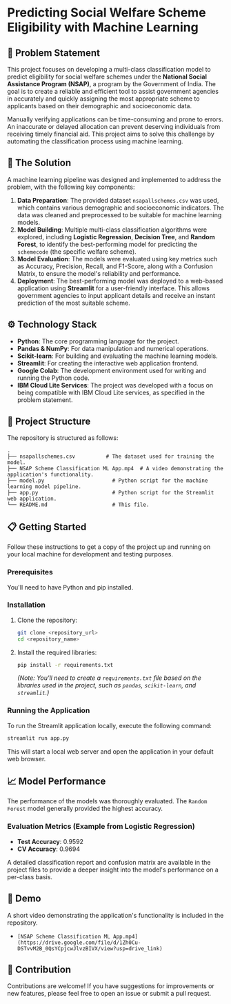 # Predicting Social Welfare Scheme Eligibility with Machine Learning

## 📝 Problem Statement

This project focuses on developing a multi-class classification model to predict eligibility for social welfare schemes under the **National Social Assistance Program (NSAP)**, a program by the Government of India. The goal is to create a reliable and efficient tool to assist government agencies in accurately and quickly assigning the most appropriate scheme to applicants based on their demographic and socioeconomic data.

Manually verifying applications can be time-consuming and prone to errors. An inaccurate or delayed allocation can prevent deserving individuals from receiving timely financial aid. This project aims to solve this challenge by automating the classification process using machine learning.

## 🚀 The Solution

A machine learning pipeline was designed and implemented to address the problem, with the following key components:

1.  **Data Preparation**: The provided dataset `nsapallschemes.csv` was used, which contains various demographic and socioeconomic indicators. The data was cleaned and preprocessed to be suitable for machine learning models.
2.  **Model Building**: Multiple multi-class classification algorithms were explored, including **Logistic Regression**, **Decision Tree**, and **Random Forest**, to identify the best-performing model for predicting the `schemecode` (the specific welfare scheme).
3.  **Model Evaluation**: The models were evaluated using key metrics such as Accuracy, Precision, Recall, and F1-Score, along with a Confusion Matrix, to ensure the model's reliability and performance.
4.  **Deployment**: The best-performing model was deployed to a web-based application using **Streamlit** for a user-friendly interface. This allows government agencies to input applicant details and receive an instant prediction of the most suitable scheme.

## ⚙️ Technology Stack

  * **Python**: The core programming language for the project.
  * **Pandas & NumPy**: For data manipulation and numerical operations.
  * **Scikit-learn**: For building and evaluating the machine learning models.
  * **Streamlit**: For creating the interactive web application frontend.
  * **Google Colab**: The development environment used for writing and running the Python code.
  * **IBM Cloud Lite Services**: The project was developed with a focus on being compatible with IBM Cloud Lite services, as specified in the problem statement.

## 📁 Project Structure

The repository is structured as follows:

```
.
├── nsapallschemes.csv          # The dataset used for training the model.
├── NSAP Scheme Classification ML App.mp4  # A video demonstrating the application's functionality.
├── model.py                      # Python script for the machine learning model pipeline.
├── app.py                        # Python script for the Streamlit web application.
└── README.md                     # This file.
```

## 📋 Getting Started

Follow these instructions to get a copy of the project up and running on your local machine for development and testing purposes.

### Prerequisites

You'll need to have Python and pip installed.

### Installation

1.  Clone the repository:
    ```bash
    git clone <repository_url>
    cd <repository_name>
    ```
2.  Install the required libraries:
    ```bash
    pip install -r requirements.txt
    ```
    *(Note: You'll need to create a `requirements.txt` file based on the libraries used in the project, such as `pandas`, `scikit-learn`, and `streamlit`.)*

### Running the Application

To run the Streamlit application locally, execute the following command:

```bash
streamlit run app.py
```

This will start a local web server and open the application in your default web browser.

## 📈 Model Performance

The performance of the models was thoroughly evaluated. The `Random Forest` model generally provided the highest accuracy.

### Evaluation Metrics (Example from Logistic Regression)

  * **Test Accuracy**: 0.9592
  * **CV Accuracy**: 0.9694

A detailed classification report and confusion matrix are available in the project files to provide a deeper insight into the model's performance on a per-class basis.

## 🎥 Demo

A short video demonstrating the application's functionality is included in the repository.

  * `[NSAP Scheme Classification ML App.mp4](https://drive.google.com/file/d/1Zh0Cu-DSTvvM2B_0QsYCpjcwJlvzBIVX/view?usp=drive_link)`

## 🤝 Contribution

Contributions are welcome\! If you have suggestions for improvements or new features, please feel free to open an issue or submit a pull request.
